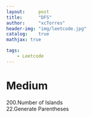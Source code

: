 ```yaml
---
layout:     post
title:      "DFS"
author:     "xcTorres"
header-img: "img/leetcode.jpg"
catalog:    true
mathjax: true

tags:
    - Leetcode
---    
```


# Medium
200.Number of Islands  
22.Generate Parentheses
